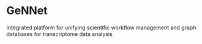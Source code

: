 # GeNNet
Integrated platform for unifying scientific workflow management and graph databases for transcriptome data analysis
